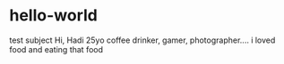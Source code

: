 # hello-world
test subject
Hi,
Hadi 25yo coffee drinker, gamer, photographer....
i loved food and eating that food
